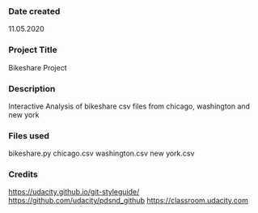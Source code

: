 ### Date created
11.05.2020

### Project Title
Bikeshare Project

### Description
Interactive Analysis of bikeshare csv files from chicago, washington and new york

### Files used
bikeshare.py
chicago.csv 
washington.csv 
new york.csv


### Credits
https://udacity.github.io/git-styleguide/
https://github.com/udacity/pdsnd_github
https://classroom.udacity.com

